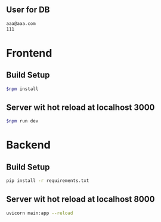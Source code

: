 ##  User for DB
```sh 
aaa@aaa.com
111
```

# Frontend

##  Build Setup
```sh 
$npm install 
```
##  Server wit hot reload at localhost 3000
```sh 
$npm run dev
```

# Backend

##  Build Setup
```sh 
pip install -r requirements.txt
```
##  Server wit hot reload at localhost 8000
```sh 
uvicorn main:app --reload
```
